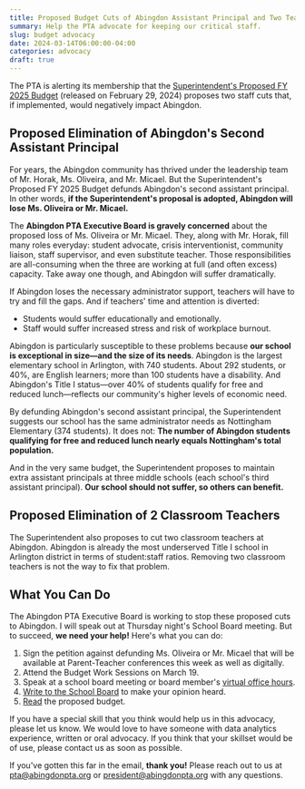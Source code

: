 ```yaml
--- 
title: Proposed Budget Cuts of Abingdon Assistant Principal and Two Teachers
summary: Help the PTA advocate for keeping our critical staff.
slug: budget advocacy
date: 2024-03-14T06:00:00-04:00
categories: advocacy
draft: true
---
```


The PTA is alerting its membership that the [Superintendent's Proposed FY 2025 Budget](https://www.apsva.us/budget/) (released on February 29, 2024) proposes two staff cuts that, if implemented, would negatively impact Abingdon.

## Proposed Elimination of Abingdon's Second Assistant Principal

For years, the Abingdon community has thrived under the leadership team of Mr. Horak, Ms. Oliveira, and Mr. Micael. But the Superintendent's Proposed FY 2025 Budget defunds Abingdon's second assistant principal. In other words, **if the Superintendent's proposal is adopted, Abingdon will lose Ms. Oliveira or Mr. Micael.**

The **Abingdon PTA Executive Board is gravely concerned** about the proposed loss of Ms. Oliveira or Mr. Micael. They, along with Mr. Horak, fill many roles everyday: student advocate, crisis interventionist, community liaison, staff supervisor, and even substitute teacher. Those responsibilities are all-consuming when the three are working at full (and often excess) capacity. Take away one though, and Abingdon will suffer dramatically.

If Abingdon loses the necessary administrator support, teachers will have to try and fill the gaps. And if teachers' time and attention is diverted:

- Students would suffer educationally and emotionally.
- Staff would suffer increased stress and risk of workplace burnout.

Abingdon is particularly susceptible to these problems because **our school is exceptional in size—and the size of its needs**. Abingdon is the largest elementary school in Arlington, with 740 students. About 292 students, or 40%, are English learners; more than 100 students have a disability. And Abingdon's Title I status—over 40% of students qualify for free and reduced lunch—reflects our community's higher levels of economic need.

By defunding Abingdon's second assistant principal, the Superintendent suggests our school has the same administrator needs as Nottingham Elementary (374 students). It does not: **The number of Abingdon students qualifying for free and reduced lunch nearly equals Nottingham's total population.** 

And in the very same budget, the Superintendent proposes to maintain extra assistant principals at three middle schools (each school's third assistant principal). **Our school should not suffer, so others can benefit.**

## Proposed Elimination of 2 Classroom Teachers

The Superintendent also proposes to cut two classroom teachers at Abingdon. Abingdon is already the most underserved Title I school in Arlington district in terms of student:staff ratios. Removing two classroom teachers is not the way to fix that problem.

## What You Can Do

The Abingdon PTA Executive Board is working to stop these proposed cuts to Abingdon. I will speak out at Thursday night's School Board meeting. But to succeed, **we need your help!** Here's what you can do:

1. Sign the petition against defunding Ms. Oliveira or Mr. Micael that will be available at Parent-Teacher conferences this week as well as digitally.
2. Attend the Budget Work Sessions on March 19.
3. Speak at a school board meeting or board member's [virtual office hours](https://www.apsva.us/arlington-school-board/about-the-school-board/open-office-hours).
4. [Write to the School Board](https://www.apsva.us/arlington-school-board) to make your opinion heard.
5. [Read](https://www.apsva.us/wp-content/uploads/sites/57/2024/02/FY-2025-Superintendents-Proposed-Budget-Document.pdf) the proposed budget.

If you have a special skill that you think would help us in this advocacy, please let us know. We would love to have someone with data analytics experience, written or oral advocacy. If you think that your skillset would be of use, please contact us as soon as possible.

If you've gotten this far in the email, **thank you!** Please reach out to us at [pta@abingdonpta.org](mailto:pta@abingdonpta.org) or [president@abingdonpta.org](mailto:president@abingdonpta.org) with any questions.